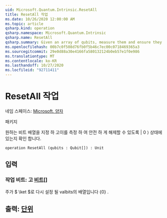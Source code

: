 ```yaml
---
uid: Microsoft.Quantum.Intrinsic.ResetAll
title: ResetAll 작업
ms.date: 10/26/2020 12:00:00 AM
ms.topic: article
qsharp.kind: operation
qsharp.namespace: Microsoft.Quantum.Intrinsic
qsharp.name: ResetAll
qsharp.summary: Given an array of qubits, measure them and ensure they are in the |0⟩ state such that they can be safely released.
ms.openlocfilehash: 00b7c0f508d76fb0f5b46c7ec00c0718469365a3
ms.sourcegitcommit: 29e0d88a30e4166fa580132124b0eb57e1f0e986
ms.translationtype: MT
ms.contentlocale: ko-KR
ms.lasthandoff: 10/27/2020
ms.locfileid: "92711411"
---
```

# <a name="resetall-operation"></a>ResetAll 작업

네임 스페이스: [Microsoft. 양자](xref:Microsoft.Quantum.Intrinsic)

패키지 [](https://nuget.org/packages/)


원하는 비트 배열을 지정 하 고이를 측정 하 여 안전 하 게 해제할 수 있도록 | 0 ⟩ 상태에 있는지 확인 합니다.

```qsharp
operation ResetAll (qubits : Qubit[]) : Unit
```


## <a name="input"></a>입력

### <a name="qubits--qubit"></a>작업 비트: 고 [비트](xref:microsoft.quantum.lang-ref.qubit)[]

주가 $ \ket $로 다시 설정 될 valbits의 배열입니다 {0} .



## <a name="output--unit"></a>출력: [단위](xref:microsoft.quantum.lang-ref.unit)

